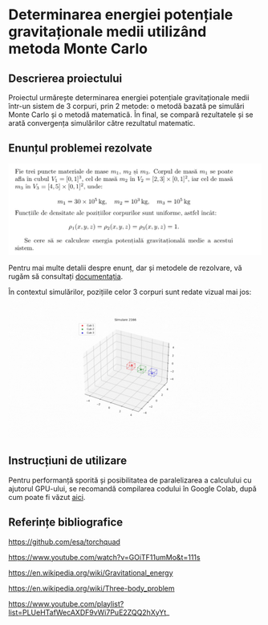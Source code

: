 # Determinarea energiei potențiale gravitaționale medii utilizând metoda Monte Carlo

## Descrierea proiectului 

Proiectul urmărește determinarea energiei potențiale gravitaționale medii într-un sistem de 3 corpuri, prin 2 metode: o metodă bazată pe simulări Monte Carlo și o metodă matematică.
În final, se compară rezultatele și se arată convergența simulărilor către rezultatul matematic.

## Enunțul problemei rezolvate
![Enunt](assets/enunt.png)

Pentru mai multe detalii despre enunț, dar și metodele de rezolvare, vă rugăm să consultați [documentația](Documentație.pdf).

În contextul simulărilor, pozițiile celor 3 corpuri sunt redate vizual mai jos:
![gif_puncte](assets/distributie_puncte.gif)



## Instrucțiuni de utilizare

Pentru performanță sporită și posibilitatea de paralelizarea a calculului cu ajutorul GPU-ului, se recomandă compilarea codului în Google Colab, după cum poate fi văzut [aici](https://tinyurl.com/codMonteCarlo). 

## Referințe bibliografice

https://github.com/esa/torchquad

https://www.youtube.com/watch?v=GOiTF11umMo&t=111s

https://en.wikipedia.org/wiki/Gravitational_energy

https://en.wikipedia.org/wiki/Three-body_problem

https://www.youtube.com/playlist?list=PLUeHTafWecAXDF9vWi7PuE2ZQQ2hXyYt_
